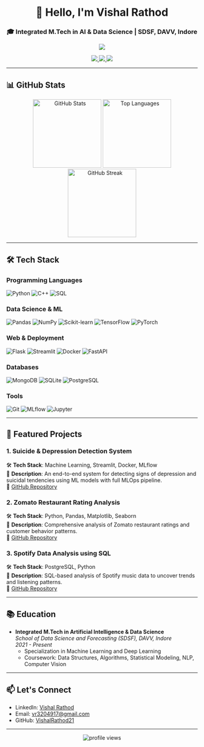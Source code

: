 <h1 align="center">👋 Hello, I'm Vishal Rathod</h1>
<h3 align="center">🎓 Integrated M.Tech in AI & Data Science | SDSF, DAVV, Indore</h3>

<p align="center">
  <a href="https://github.com/VishalRathod21">
    <img src="https://readme-typing-svg.herokuapp.com?lines=AI+%7C+ML+%7C+Data+Science+Enthusiast;Building+End-to-End+AI+Solutions;Open-Source+Contributor+%26+Learner&center=true&width=650&height=45">
  </a>
</p>

<div align="center">
  <a href="https://www.linkedin.com/in/vishalrathod09/">
    <img src="https://img.shields.io/badge/LinkedIn-0077B5?style=for-the-badge&logo=linkedin&logoColor=white">
  </a>
  <a href="mailto:vr3204917@gmail.com">
    <img src="https://img.shields.io/badge/Gmail-D14836?style=for-the-badge&logo=gmail&logoColor=white">
  </a>
  <a href="https://github.com/VishalRathod21">
    <img src="https://img.shields.io/badge/GitHub-100000?style=for-the-badge&logo=github&logoColor=white">
  </a>
</div>

---

## 📊 GitHub Stats

<div align="center">
  <img src="https://github-readme-stats.vercel.app/api?username=VishalRathod21&show_icons=true&theme=radical&hide_border=true&include_all_commits=true" alt="GitHub Stats" height="180">
  <img src="https://github-readme-stats.vercel.app/api/top-langs?username=VishalRathod21&layout=compact&langs_count=8&theme=radical&hide_border=true" alt="Top Languages" height="180">
  <img src="https://streak-stats.demolab.com/?user=VishalRathod21&theme=radical&hide_border=true" height="180" alt="GitHub Streak">
</div>

---

## 🛠️ Tech Stack

### Programming Languages
![Python](https://img.shields.io/badge/Python-3776AB?style=for-the-badge&logo=python&logoColor=white)
![C++](https://img.shields.io/badge/C%2B%2B-00599C?style=for-the-badge&logo=c%2B%2B&logoColor=white)
![SQL](https://img.shields.io/badge/SQL-4479A1?style=for-the-badge&logo=postgresql&logoColor=white)

### Data Science & ML
![Pandas](https://img.shields.io/badge/Pandas-150458?style=for-the-badge&logo=pandas&logoColor=white)
![NumPy](https://img.shields.io/badge/NumPy-013243?style=for-the-badge&logo=numpy&logoColor=white)
![Scikit-learn](https://img.shields.io/badge/Scikit_learn-F7931E?style=for-the-badge&logo=scikit-learn&logoColor=white)
![TensorFlow](https://img.shields.io/badge/TensorFlow-FF6F00?style=for-the-badge&logo=tensorflow&logoColor=white)
![PyTorch](https://img.shields.io/badge/PyTorch-EE4C2C?style=for-the-badge&logo=pytorch&logoColor=white)

### Web & Deployment
![Flask](https://img.shields.io/badge/Flask-000000?style=for-the-badge&logo=flask&logoColor=white)
![Streamlit](https://img.shields.io/badge/Streamlit-FF4B4B?style=for-the-badge&logo=streamlit&logoColor=white)
![Docker](https://img.shields.io/badge/Docker-2496ED?style=for-the-badge&logo=docker&logoColor=white)
![FastAPI](https://img.shields.io/badge/FastAPI-009688?style=for-the-badge&logo=fastapi&logoColor=white)

### Databases
![MongoDB](https://img.shields.io/badge/MongoDB-47A248?style=for-the-badge&logo=mongodb&logoColor=white)
![SQLite](https://img.shields.io/badge/SQLite-003B57?style=for-the-badge&logo=sqlite&logoColor=white)
![PostgreSQL](https://img.shields.io/badge/PostgreSQL-316192?style=for-the-badge&logo=postgresql&logoColor=white)

### Tools
![Git](https://img.shields.io/badge/Git-F05032?style=for-the-badge&logo=git&logoColor=white)
![MLflow](https://img.shields.io/badge/MLflow-0194E2?style=for-the-badge&logo=mlflow&logoColor=white)
![Jupyter](https://img.shields.io/badge/Jupyter-F37626?style=for-the-badge&logo=jupyter&logoColor=white)

---

## 🚀 Featured Projects

### 1. Suicide & Depression Detection System
🛠️ **Tech Stack**: Machine Learning, Streamlit, Docker, MLflow  
📝 **Description**: An end-to-end system for detecting signs of depression and suicidal tendencies using ML models with full MLOps pipeline.  
🔗 [GitHub Repository](https://github.com/VishalRathod21/project-link)

### 2. Zomato Restaurant Rating Analysis
🛠️ **Tech Stack**: Python, Pandas, Matplotlib, Seaborn  
📝 **Description**: Comprehensive analysis of Zomato restaurant ratings and customer behavior patterns.  
🔗 [GitHub Repository](https://github.com/VishalRathod21/project-link)

### 3. Spotify Data Analysis using SQL
🛠️ **Tech Stack**: PostgreSQL, Python  
📝 **Description**: SQL-based analysis of Spotify music data to uncover trends and listening patterns.  
🔗 [GitHub Repository](https://github.com/VishalRathod21/project-link)

---

## 📚 Education
- **Integrated M.Tech in Artificial Intelligence & Data Science**  
  *School of Data Science and Forecasting (SDSF), DAVV, Indore*  
  *2021 - Present*  
  - Specialization in Machine Learning and Deep Learning
  - Coursework: Data Structures, Algorithms, Statistical Modeling, NLP, Computer Vision

---

## 📫 Let's Connect
- LinkedIn: [Vishal Rathod]([https://www.linkedin.com/in/vishalrathod09/])
- Email: vr3204917@gmail.com
- GitHub: [VishalRathod21](https://github.com/VishalRathod21)

---

<div align="center">
  <img src="https://komarev.com/ghpvc/?username=VishalRathod21&label=Profile%20views&color=0e75b6&style=flat" alt="profile views">
</div>
